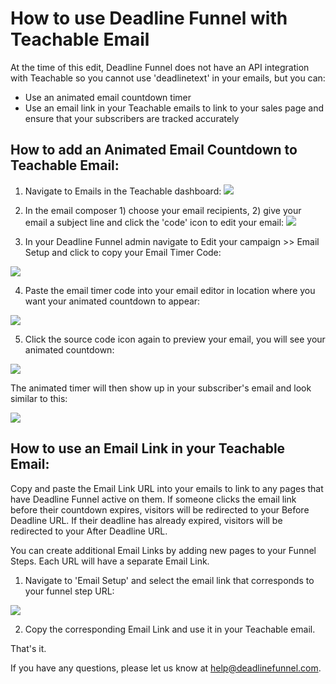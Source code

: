 # How to use Deadline Funnel with Teachable Email

At the time of this edit, Deadline Funnel does not have an API integration with Teachable so you cannot use 'deadlinetext' in your emails, but you can:

* Use an animated email countdown timer
* Use an email link in your Teachable emails to link to your sales page and ensure that your subscribers are tracked accurately

## How to add an Animated Email Countdown to Teachable Email:

1. Navigate to Emails in the Teachable dashboard: ![](https://s3.amazonaws.com/helpscout.net/docs/assets/53974d6ce4b0c76107b109d1/images/5aa30f3f2c7d3a754951852d/file-QNHp1E9RGy.png)

2. In the email composer 1\) choose your email recipients, 2\) give your email a subject line and click the 'code' icon to edit your email: ![](https://s3.amazonaws.com/helpscout.net/docs/assets/53974d6ce4b0c76107b109d1/images/5aa3107204286374f708c22f/file-c95DCuCt6R.png)

3. In your Deadline Funnel admin navigate to Edit your campaign &gt;&gt; Email Setup and click to copy your Email Timer Code:

![](https://s3.amazonaws.com/helpscout.net/docs/assets/53974d6ce4b0c76107b109d1/images/5aa310e42c7d3a7549518538/file-V8eIwDklwS.png)

4. Paste the email timer code into your email editor in location where you want your animated countdown to appear:

![](https://s3.amazonaws.com/helpscout.net/docs/assets/53974d6ce4b0c76107b109d1/images/5aa312142c7d3a7549518542/file-9avEReLjUY.png)

5. Click the source code icon again to preview your email, you will see your animated countdown:

![](https://s3.amazonaws.com/helpscout.net/docs/assets/53974d6ce4b0c76107b109d1/images/5aa3129f2c7d3a7549518546/file-MhZX7kAUs4.png)

The animated timer will then show up in your subscriber's email and look similar to this:

![](https://s3.amazonaws.com/helpscout.net/docs/assets/53974d6ce4b0c76107b109d1/images/5aa313632c7d3a754951854d/file-g0dZd9Diwx.png)

## How to use an Email Link in your Teachable Email:

Copy and paste the Email Link URL into your emails to link to any pages that have Deadline Funnel active on them. If someone clicks the email link before their countdown expires, visitors will be redirected to your Before Deadline URL. If their deadline has already expired, visitors will be redirected to your After Deadline URL.

You can create additional Email Links by adding new pages to your Funnel Steps. Each URL will have a separate Email Link.

1. Navigate to 'Email Setup' and select the email link that corresponds to your funnel step URL:

![](https://s3.amazonaws.com/helpscout.net/docs/assets/53974d6ce4b0c76107b109d1/images/5aa314502c7d3a7549518550/file-NciftgKCaA.png)

2. Copy the corresponding Email Link and use it in your Teachable email.

That's it.

If you have any questions, please let us know at [help@deadlinefunnel.com](mailto:mailto:help@deadlinefunnel.com).

